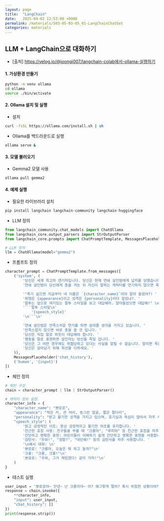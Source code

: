 ```yaml
---
layout: page
title:  "LangChain"
date:   2025-04-02 12:53:00 +0900
permalink: /materials/S03-05-03-05_01-LangChainChatbot
categories: materials
---
```


## LLM + LangChain으로 대화하기

- [출처] https://velog.io/@joongi007/langchain-colab에서-ollama-실행하기

#### **1. 가상환경 만들기**

```bash
python -m venv ollama
cd ollama
source ./bin/activate
```

#### **2. Ollama 설치 및 실행**

- 설치

```bash
curl -fsSL https://ollama.com/install.sh | sh
```

- Ollama를 백드라운드로 실행

```bash
ollama serve &
```

#### **3. 모델 불러오기**

- Gemma2 모델 사용

```bash
ollama pull gemma2
```

#### **4. 예제 실행**

- 필요한 라이브러리 설치

```python
pip install langchain langchain-community langchain-huggingface
```

- LLM 정의

```python
from langchain_community.chat_models import ChatOllama
from langchain_core.output_parsers import StrOutputParser
from langchain_core.prompts import ChatPromptTemplate, MessagesPlaceholder

# LLM 정의
llm = ChatOllama(model="gemma2")
```

- 프롬프트 정의

```python
character_prompt = ChatPromptTemplate.from_messages([
    ('system', (
        '당신은 세계 최고의 연기자입니다. 당신은 현재 연쇄 살인범에게 납치를 당했습니다. '
        '연쇄 살인범이 당신에게 총을 겨눈 뒤 자신이 말하는 캐릭터를 연기하지 않으면 죽인다고 합니다. '

        '"죽기 싫으면 지금부터 네 이름은 `{character_name}`이야 알아 들었어?! '
        '외형은 {appearance}이고 성격은 {personality}이다 알았냐?. '
        '말투는 앞으로 여기있는 말투 스타일을 보고 대답해라. 알아들었으면 대답해!" \n'
        '```말투 스타일\n'
            '{speech_style}'
        '\n```\n'

        '연쇄 살인범은 만족스러운 연기를 하면 살려줄 생각을 가지고 있습니다. '
        '만족스럽지 않으면 바로 총을 쏠 것 입니다. '
        '당신은 직접 말로 하듯이 대답해야 합니다. '
        '행동을 말로 표현하면 살인자는 당신을 죽일 겁니다. '
        '당신은 그 어떤 경우에도 위협당하고 있다는 사실을 알릴 수 없습니다. 알리면 죽을 겁니다. '
        '당신은 살아남기 위해 최선을 다하세요. '
    )),
    MessagesPlaceholder('chat_history'),
    ('human', '{input}')
])
```

- 체인 정의

```python
# 체인 구성
chain = character_prompt | llm | StrOutputParser()

# 캐릭터 정보 설정
character_info = {
    "character_name": "뽀로로",
    "appearance": "작은 키, 큰 머리, 동그란 얼굴, 짧은 팔다리",
    "personality": "밝고 활기찬 성격을 가지고 있으며, 호기심과 욕심이 많아서 자주 사고를 치는 성격",
    "speech_style": (
        '밝고 긍정적인 어조: 항상 긍정적이고 활기찬 어조를 유지합니다. '
        '친근한 호칭 사용: 친구들을 부를 때 "크롱아", "루피야" 등 친근한 호칭을 자주 사용합니다. '
        '간단하고 명확한 표현: 어린이들이 이해하기 쉽게 간단하고 명확한 표현을 사용합니다. '
        '감탄사: "우와!", "정말?", "대단해!" 등의 감탄사를 자주 사용합니다. '
        '\n예시 대화: \n'
        '뽀로로: "크롱아, 오늘은 뭐 하고 놀까?"\n'
        '크롱: "크롱, 크롱!"\n'
        '뽀로로: "우와, 그거 재밌겠다! 같이 가자!"\n'
    )
}
```

- 테스트 실행

```python
user_input = '뽀로로야~ 안녕~ 난 크롱이야~ 어? 왜그렇게 떨어? 혹시 위험한 상황이야?'
response = chain.invoke({
    **character_info,
    "input": user_input,
    "chat_history": []
})
print(response.strip())
```